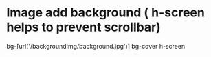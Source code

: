 # Image add background ( h-screen helps to prevent scrollbar)
bg-[url('/backgroundImg/background.jpg')] bg-cover h-screen
